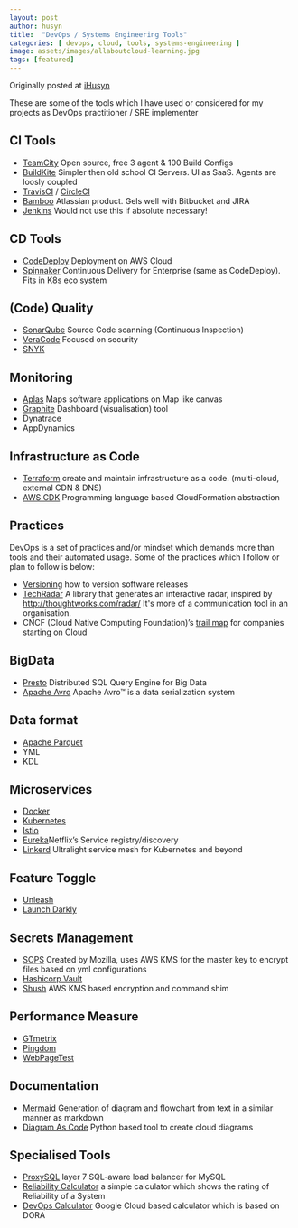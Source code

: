 ```yaml
---
layout: post
author: husyn
title:  "DevOps / Systems Engineering Tools"
categories: [ devops, cloud, tools, systems-engineering ]
image: assets/images/allaboutcloud-learning.jpg
tags: [featured]
---
```


Originally posted at [iHusyn](https://ihusyn.wordpress.com/2018/09/09/devops-tools/)

These are some of the tools which I have used or considered for my projects as DevOps practitioner / SRE implementer

## CI Tools

- [TeamCity](https://www.jetbrains.com/teamcity/) Open source, free 3 agent & 100 Build Configs    
- [BuildKite](https://buildkite.com/) Simpler then old 
school CI Servers. UI as SaaS. Agents are loosly coupled
- [TravisCI](https://travis-ci.org/) / [CircleCI](https://circleci.com/)
- [Bamboo](https://www.atlassian.com/software/bamboo) Atlassian product. Gels well with Bitbucket and JIRA
- [Jenkins](https://jenkins.io/) Would not use this if absolute necessary!

## CD Tools
- [CodeDeploy](https://aws.amazon.com/codedeploy/) Deployment on AWS Cloud
- [Spinnaker](https://www.spinnaker.io/) Continuous Delivery for Enterprise (same as CodeDeploy). Fits in K8s eco system

## (Code) Quality
- [SonarQube](https://www.sonarqube.org) Source Code scanning (Continuous Inspection)
- [VeraCode](https://www.veracode.com) Focused on security
- [SNYK](https://snyk.io)

## Monitoring
- [Aplas](https://aplas.com/public) Maps software applications on Map like canvas
- [Graphite](http://hostedgraphite.com/) Dashboard (visualisation) tool
- Dynatrace
- AppDynamics

## Infrastructure as Code
- [Terraform](https://www.terraform.io/) create and maintain infrastructure as a code. (multi-cloud, external CDN & DNS)
- [AWS CDK](https://aws.amazon.com/cdk/) Programming language based CloudFormation abstraction

## Practices
DevOps is a set of practices and/or mindset which demands more than tools and their automated usage. Some of the practices which I follow or plan to follow is below:

- [Versioning](https://semver.org/) how to version software releases
- [TechRadar](https://github.com/thoughtworks/build-your-own-radar) A library that generates an interactive radar, inspired by http://thoughtworks.com/radar/ It's more of a communication tool in an organisation.
- CNCF (Cloud Native Computing Foundation)’s [trail map](https://github.com/cncf/trailmap) for companies starting on Cloud

## BigData
- [Presto](https://prestodb.io/) Distributed SQL Query Engine for Big Data
- [Apache Avro](https://avro.apache.org/) Apache Avro™ is a data serialization system

## Data format

- [Apache Parquet](https://parquet.apache.org/)
- YML
- KDL

## Microservices
- [Docker](http://docker.io/)
- [Kubernetes](https://kubernetes.io/)
- [Istio](https://istio.io) 
- [Eureka](https://github.com/Netflix/eureka)Netflix’s Service registry/discovery
- [Linkerd](https://linkerd.io/) Ultralight service mesh for Kubernetes and beyond

## Feature Toggle
- [Unleash](https://unleash.github.io/)
- [Launch Darkly](https://launchdarkly.com)

## Secrets Management
- [SOPS](https://github.com/mozilla/sops) Created by Mozilla, uses AWS KMS for the master key to encrypt files based on yml configurations
- [Hashicorp Vault](https://www.vaultproject.io/) 
- [Shush](https://github.com/realestate-com-au/shush) AWS KMS based encryption and command shim

## Performance Measure
- [GTmetrix](https://gtmetrix.com/) 
- [Pingdom](https://www.pingdom.com/) 
- [WebPageTest](https://www.webpagetest.org/) 

## Documentation
- [Mermaid](https://github.com/mermaid-js/mermaid) Generation of diagram and flowchart from text in a similar manner as markdown
- [Diagram As Code](https://github.com/mingrammer/diagrams) Python based tool to create cloud diagrams

## Specialised Tools
- [ProxySQL](https://www.proxysql.com/) layer 7 SQL-aware load balancer for MySQL
- [Reliability Calculator](https://www.gremlin.com/reliability-calculator/) a simple calculator which shows the rating of Reliability of a System
- [DevOps Calculator](https://www.devops-research.com/quickcheck.html) Google Cloud based calculator which is based on DORA
